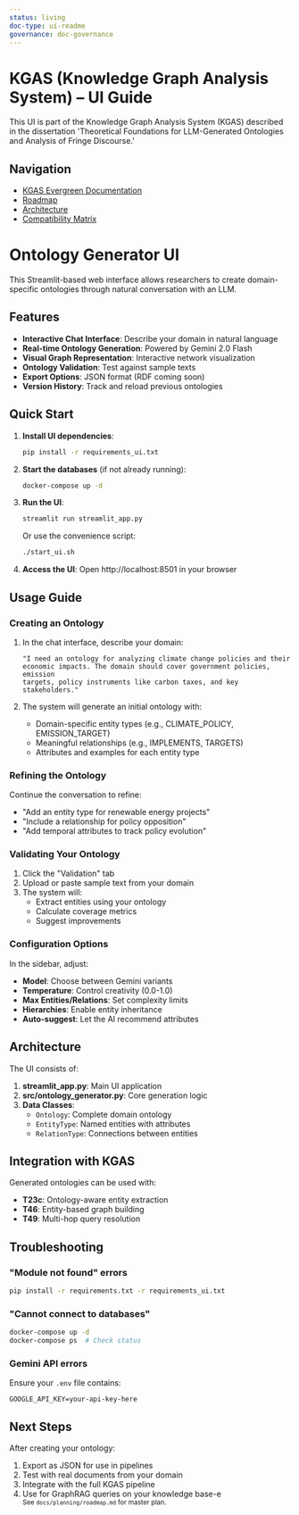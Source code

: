 ```yaml
---
status: living
doc-type: ui-readme
governance: doc-governance
---
```


# KGAS (Knowledge Graph Analysis System) – UI Guide

This UI is part of the Knowledge Graph Analysis System (KGAS) described in the dissertation 'Theoretical Foundations for LLM-Generated Ontologies and Analysis of Fringe Discourse.'

## Navigation
- [KGAS Evergreen Documentation](KGAS_EVERGREEN_DOCUMENTATION.md)
- [Roadmap](ROADMAP_v2.1.md)
- [Architecture](ARCHITECTURE.md)
- [Compatibility Matrix](COMPATIBILITY_MATRIX.md)

# Ontology Generator UI

This Streamlit-based web interface allows researchers to create domain-specific ontologies through natural conversation with an LLM.

## Features

- **Interactive Chat Interface**: Describe your domain in natural language
- **Real-time Ontology Generation**: Powered by Gemini 2.0 Flash
- **Visual Graph Representation**: Interactive network visualization
- **Ontology Validation**: Test against sample texts
- **Export Options**: JSON format (RDF coming soon)
- **Version History**: Track and reload previous ontologies

## Quick Start

1. **Install UI dependencies**:
   ```bash
   pip install -r requirements_ui.txt
   ```

2. **Start the databases** (if not already running):
   ```bash
   docker-compose up -d
   ```

3. **Run the UI**:
   ```bash
   streamlit run streamlit_app.py
   ```
   
   Or use the convenience script:
   ```bash
   ./start_ui.sh
   ```

4. **Access the UI**:
   Open http://localhost:8501 in your browser

## Usage Guide

### Creating an Ontology

1. In the chat interface, describe your domain:
   ```
   "I need an ontology for analyzing climate change policies and their 
   economic impacts. The domain should cover government policies, emission 
   targets, policy instruments like carbon taxes, and key stakeholders."
   ```

2. The system will generate an initial ontology with:
   - Domain-specific entity types (e.g., CLIMATE_POLICY, EMISSION_TARGET)
   - Meaningful relationships (e.g., IMPLEMENTS, TARGETS)
   - Attributes and examples for each entity type

### Refining the Ontology

Continue the conversation to refine:
- "Add an entity type for renewable energy projects"
- "Include a relationship for policy opposition"
- "Add temporal attributes to track policy evolution"

### Validating Your Ontology

1. Click the "Validation" tab
2. Upload or paste sample text from your domain
3. The system will:
   - Extract entities using your ontology
   - Calculate coverage metrics
   - Suggest improvements

### Configuration Options

In the sidebar, adjust:
- **Model**: Choose between Gemini variants
- **Temperature**: Control creativity (0.0-1.0)
- **Max Entities/Relations**: Set complexity limits
- **Hierarchies**: Enable entity inheritance
- **Auto-suggest**: Let the AI recommend attributes

## Architecture

The UI consists of:

1. **streamlit_app.py**: Main UI application
2. **src/ontology_generator.py**: Core generation logic
3. **Data Classes**:
   - `Ontology`: Complete domain ontology
   - `EntityType`: Named entities with attributes
   - `RelationType`: Connections between entities

## Integration with KGAS

Generated ontologies can be used with:
- **T23c**: Ontology-aware entity extraction
- **T46**: Entity-based graph building
- **T49**: Multi-hop query resolution

## Troubleshooting

### "Module not found" errors
```bash
pip install -r requirements.txt -r requirements_ui.txt
```

### "Cannot connect to databases"
```bash
docker-compose up -d
docker-compose ps  # Check status
```

### Gemini API errors
Ensure your `.env` file contains:
```
GOOGLE_API_KEY=your-api-key-here
```

## Next Steps

After creating your ontology:
1. Export as JSON for use in pipelines
2. Test with real documents from your domain
3. Integrate with the full KGAS pipeline
4. Use for GraphRAG queries on your knowledge base-e 
<br><sup>See `docs/planning/roadmap.md` for master plan.</sup>
